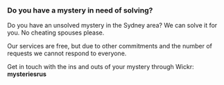 ### Do you have a mystery in need of solving?

Do you have an unsolved mystery in the Sydney area? We can solve it for you. No cheating spouses please. 

Our services are free, but due to other commitments and the number of requests we cannot respond to everyone.

Get in touch with the ins and outs of your mystery through Wickr: **mysteriesrus**

